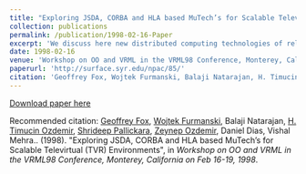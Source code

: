 ```yaml
---
title: "Exploring JSDA, CORBA and HLA based MuTech’s for Scalable Televirtual (TVR) Environments"
collection: publications
permalink: /publication/1998-02-16-Paper
excerpt: 'We discuss here new distributed computing technologies of relevance for building multi-user scalable televirtual (TVR) environments on the Internet such as: Java Shared Data API (JSDA) by JavaSoft, Common Object Request Broker Architecture (CORBA) by Object Management Group (OMG) and High Level Architecture (HLA) by Defense Modeling and Simulation Office (DMSO), see http://www.dmso.mil/'
date: 1998-02-16
venue: 'Workshop on OO and VRML in the VRML98 Conference, Monterey, California on Feb 16-19'
paperurl: 'http://surface.syr.edu/npac/85/'
citation: 'Geoffrey Fox, Wojtek Furmanski, Balaji Natarajan, H. Timucin Ozdemir, Shrideep Pallickara, Zeynep Ozdemir, Daniel Dias, Vishal Mehra.. (1998). &quot;Exploring JSDA, CORBA and HLA based MuTech’s for Scalable Televirtual (TVR) Environments.&quot;, in <i>Workshop on OO and VRML in the VRML98 Conference, Monterey, California on Feb 16-19, 1998</i>.'
---
```



[Download paper here](http://surface.syr.edu/npac/85/)


Recommended citation: [Geoffrey Fox](https://www.linkedin.com/in/geoffrey-fox-10581a1/), [Wojtek Furmanski](https://www.linkedin.com/in/wojtek-furmanski-30248957/), Balaji Natarajan, [H. Timucin Ozdemir](https://www.linkedin.com/in/hasantimucinozdemir/), [Shrideep Pallickara](), [Zeynep Ozdemir](https://www.linkedin.com/in/zeynepodcikinozdemir), Daniel Dias, Vishal Mehra.. (1998). "Exploring JSDA, CORBA and HLA based MuTech’s for Scalable Televirtual (TVR) Environments", in <i>Workshop on OO and VRML in the VRML98 Conference, Monterey, California on Feb 16-19, 1998</i>.
